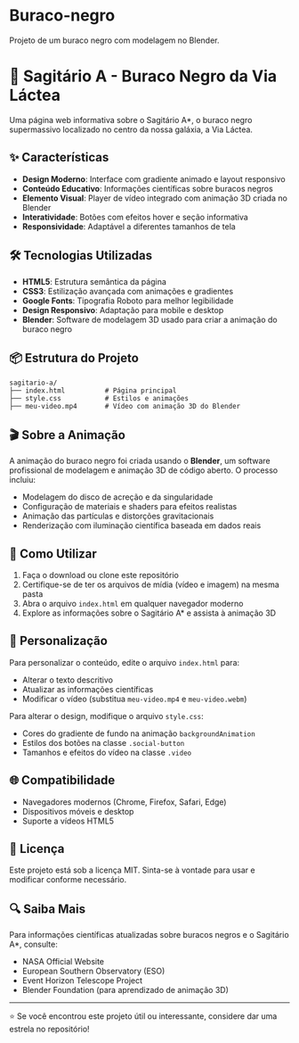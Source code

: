 # Buraco-negro
Projeto de um buraco negro com modelagem no Blender.

# 🌌 Sagitário A - Buraco Negro da Via Láctea

Uma página web informativa sobre o Sagitário A*, o buraco negro supermassivo localizado no centro da nossa galáxia, a Via Láctea.

## ✨ Características

- **Design Moderno**: Interface com gradiente animado e layout responsivo
- **Conteúdo Educativo**: Informações científicas sobre buracos negros
- **Elemento Visual**: Player de vídeo integrado com animação 3D criada no Blender
- **Interatividade**: Botões com efeitos hover e seção informativa
- **Responsividade**: Adaptável a diferentes tamanhos de tela

## 🛠️ Tecnologias Utilizadas

- **HTML5**: Estrutura semântica da página
- **CSS3**: Estilização avançada com animações e gradientes
- **Google Fonts**: Tipografia Roboto para melhor legibilidade
- **Design Responsivo**: Adaptação para mobile e desktop
- **Blender**: Software de modelagem 3D usado para criar a animação do buraco negro

## 📦 Estrutura do Projeto

```
sagitario-a/
├── index.html          # Página principal
├── style.css           # Estilos e animações
├── meu-video.mp4       # Vídeo com animação 3D do Blender
```

## 🎬 Sobre a Animação

A animação do buraco negro foi criada usando o **Blender**, um software profissional de modelagem e animação 3D de código aberto. O processo incluiu:

- Modelagem do disco de acreção e da singularidade
- Configuração de materiais e shaders para efeitos realistas
- Animação das partículas e distorções gravitacionais
- Renderização com iluminação científica baseada em dados reais

## 🚀 Como Utilizar

1. Faça o download ou clone este repositório
2. Certifique-se de ter os arquivos de mídia (vídeo e imagem) na mesma pasta
3. Abra o arquivo `index.html` em qualquer navegador moderno
4. Explore as informações sobre o Sagitário A* e assista à animação 3D

## 🎨 Personalização

Para personalizar o conteúdo, edite o arquivo `index.html` para:
- Alterar o texto descritivo
- Atualizar as informações científicas
- Modificar o vídeo (substitua `meu-video.mp4` e `meu-video.webm`)

Para alterar o design, modifique o arquivo `style.css`:
- Cores do gradiente de fundo na animação `backgroundAnimation`
- Estilos dos botões na classe `.social-button`
- Tamanhos e efeitos do vídeo na classe `.video`

## 🌐 Compatibilidade

- Navegadores modernos (Chrome, Firefox, Safari, Edge)
- Dispositivos móveis e desktop
- Suporte a vídeos HTML5

## 📝 Licença

Este projeto está sob a licença MIT. Sinta-se à vontade para usar e modificar conforme necessário.

## 🔍 Saiba Mais

Para informações científicas atualizadas sobre buracos negros e o Sagitário A*, consulte:
- NASA Official Website
- European Southern Observatory (ESO)
- Event Horizon Telescope Project
- Blender Foundation (para aprendizado de animação 3D)

---

⭐ Se você encontrou este projeto útil ou interessante, considere dar uma estrela no repositório!
